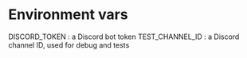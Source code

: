 # Environment vars

DISCORD_TOKEN : a Discord bot token
TEST_CHANNEL_ID : a Discord channel ID, used for debug and tests
